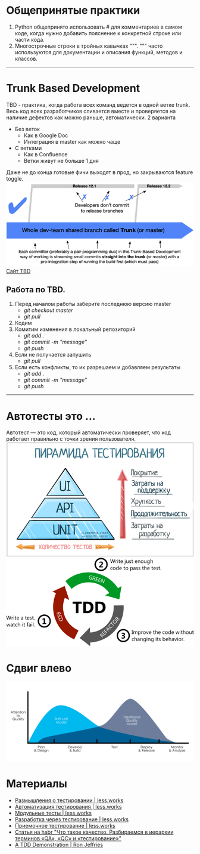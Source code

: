 # Общепринятые практики
1. Python общепринято использовать # для комментариев в самом коде, когда нужно добавить пояснение к конкретной строке или части кода.
2. Многострочные строки в тройных кавычках  """. """ часто используются для документации и описания функций, методов и классов.



---
# Trunk Based Development
TBD - практика, когда работа всех команд ведется в одной ветке trunk. Весь код всех разработчиков сливается вместе и проверяется на наличие дефектов как можно раньше, автоматически.
2 варианта
* Без веток
  * Как в Google Doc
  * Интеграция в master как можно чаще
* С ветками
  * Как в Confluence
  * Ветки живут не больше 1 дня

Даже не до конца готовые фичи выходят в прод, но закрываются feature toggle.
![height:450px](Images/TBD.png)
[Сайт TBD](https://trunkbaseddevelopment.com)


## Работа по TBD.
1. Перед началом работы заберите последнюю версию master
    * *git checkout master*
    * *git pull*
1. Кодим
1. Комитим изменения в локальный репозиторий
    * *git add .*
    * *git commit -m "message"*
    * *git push*
4. Если не получается запушить 
    * *git pull*
5. Если есть конфликты, то их разрешаем и добавляем результаты
    * *git add .*
    * *git commit -m "message"*
    * *git push*
---



# Автотесты это ...
Автотест — это код, который автоматически проверяет, что код работает правильно с точки зрения пользователя.
![bg height:85%](Images/Testing%20pyramid.png)
![bg width:90%](Images/TDD.png)

# Сдвиг влево
![width:90%](Images/Shift%20left.png)

# Материалы
* [Размышления о тестировании | less.works](https://less.works/ru/less/technical-excellence/thinking-about-testing)
* [Автоматизация тестирования | less.works](https://less.works/ru/less/technical-excellence/test-automation)
* [Модульные тесты | less.works](https://less.works/ru/less/technical-excellence/unit-testing)
* [Разработка через тестирование | less.works](https://less.works/ru/less/technical-excellence/test-driven-development)
* [Приемочное тестирование | less.works](https://less.works/ru/less/technical-excellence/acceptance-testing)
* [Статья на habr "Что такое качество. Разбираемся в иерархии терминов «QA», «QC» и «тестирование»"](https://habr.com/ru/company/rostelecom/blog/647963/)
* [A TDD Demonstration | Ron Jeffries](https://ronjeffries.com/articles/020-01ff/tdd-in-lua/)